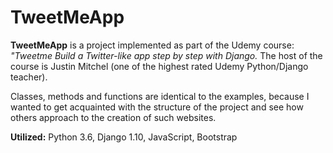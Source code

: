 # TweetMeApp

**TweetMeApp** is a project implemented as part of the Udemy course: *"Tweetme Build a Twitter-like app step by step with Django.* The host of the course is Justin Mitchel (one of the highest rated Udemy Python/Django teacher).

Classes, methods and functions are identical to the examples, because I wanted to get acquainted with the structure of the project and see how others approach to the creation of such websites.

**Utilized:** Python 3.6, Django 1.10, JavaScript, Bootstrap
